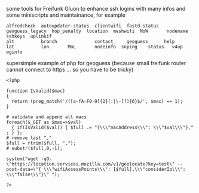some tools for Freifunk Gluon to enhance ssh logins with many infos and some miniscripts and maintainance, for example

```
alfredcheck  autoupdater-status  clientwifi  fastd-status  geoguess_legacy  hop_penalty  location  meshwifi  MoW       nodename  sshkeys  uplinkif
alt          branch              contact     geoguess      help             lat          lon       MoL       nodeinfo  snping    status   v4up		 wginfo

```

supersimple example of php for geoguess
(because small freifunk router cannot connect to https ... so you have to be tricky)
```
<?php

function IsValid($mac)
{
  return (preg_match('/([a-fA-F0-9]{2}[:|\-]?){6}$/', $mac) == 1);
}

# validate and append all macs
foreach($_GET as $mac=>$val)
  { if(IsValid($val)) { $full .= "{\\\"macAddress\\\": \\\"$val\\\"}," ; } };
# remove last ","
$full = rtrim($full, ",");
# substr($full,0,-1);

system("wget -qO- \"https://location.services.mozilla.com/v1/geolocate?key=test\" --post-data=\"{ \\\"wifiAccessPoints\\\": [$full],\\\"considerIp\\\": \\\"false\\\"}\" ");

?>

```
